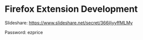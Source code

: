 Firefox Extension Development
===========

Slideshare: https://www.slideshare.net/secret/366jljyyffMLMy

Password: ezprice

